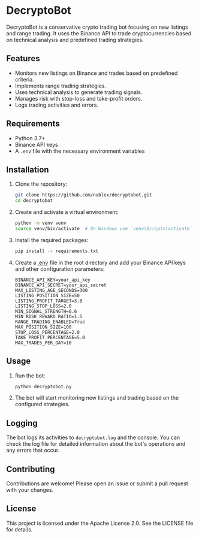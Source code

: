 # DecryptoBot

DecryptoBot is a conservative crypto trading bot focusing on new listings and range trading. It uses the Binance API to trade cryptocurrencies based on technical analysis and predefined trading strategies.

## Features

- Monitors new listings on Binance and trades based on predefined criteria.
- Implements range trading strategies.
- Uses technical analysis to generate trading signals.
- Manages risk with stop-loss and take-profit orders.
- Logs trading activities and errors.

## Requirements

- Python 3.7+
- Binance API keys
- A `.env` file with the necessary environment variables

## Installation

1. Clone the repository:

    ```sh
    git clone https://github.com/nublex/decryptobot.git
    cd decryptobot
    ```

2. Create and activate a virtual environment:

    ```sh
    python -m venv venv
    source venv/bin/activate  # On Windows use `venv\Scripts\activate`
    ```

3. Install the required packages:

    ```sh
    pip install -r requirements.txt
    ```

4. Create a [.env](http://_vscodecontentref_/0) file in the root directory and add your Binance API keys and other configuration parameters:

    ```env
    BINANCE_API_KEY=your_api_key
    BINANCE_API_SECRET=your_api_secret
    MAX_LISTING_AGE_SECONDS=300
    LISTING_POSITION_SIZE=50
    LISTING_PROFIT_TARGET=3.0
    LISTING_STOP_LOSS=2.0
    MIN_SIGNAL_STRENGTH=0.6
    MIN_RISK_REWARD_RATIO=1.5
    RANGE_TRADING_ENABLED=True
    MAX_POSITION_SIZE=100
    STOP_LOSS_PERCENTAGE=2.0
    TAKE_PROFIT_PERCENTAGE=5.0
    MAX_TRADES_PER_DAY=10
    ```

## Usage

1. Run the bot:

    ```sh
    python decryptobot.py
    ```

2. The bot will start monitoring new listings and trading based on the configured strategies.


## Logging

The bot logs its activities to `decryptobot.log` and the console. You can check the log file for detailed information about the bot's operations and any errors that occur.

## Contributing

Contributions are welcome! Please open an issue or submit a pull request with your changes.

## License

This project is licensed under the Apache License 2.0. See the LICENSE file for details.
